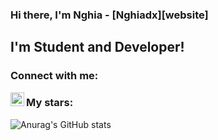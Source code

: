 ### Hi there, I'm Nghia - [Nghiadx][website] 

## I'm Student and Developer!

### Connect with me: 
<!-- [<img src="https://img.shields.io/badge/?style=for-the-badge&logo=facebook&logoColor=white" />](https://www.facebook.com/profile.php?id=100020401263979) -->

[<img align="left" alt="Facebook" width="22px" src="https://cdn.jsdelivr.net/npm/simple-icons@v3/icons/facebook.svg" />](https://www.facebook.com/profile.php?id=100020401263979)

<!--  -->
### My stars:
![Anurag's GitHub stats](https://github-readme-stats.vercel.app/api?username=nguyenhieunghia2001&show_icons=true&theme=radical)

